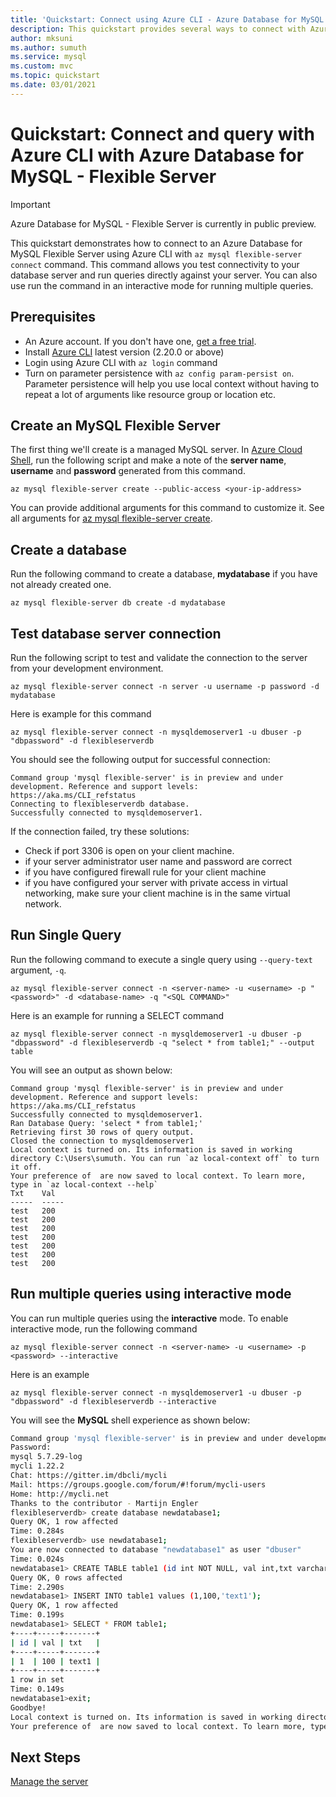 ```yaml
---
title: 'Quickstart: Connect using Azure CLI - Azure Database for MySQL - Flexible Server'
description: This quickstart provides several ways to connect with Azure CLI with Azure Database for MySQL - Flexible Server.
author: mksuni
ms.author: sumuth
ms.service: mysql
ms.custom: mvc
ms.topic: quickstart
ms.date: 03/01/2021
---
```


# Quickstart: Connect and query with Azure CLI  with Azure Database for MySQL - Flexible Server

> [!IMPORTANT]
> Azure Database for MySQL - Flexible Server is currently in public preview.

This quickstart demonstrates how to connect to an Azure Database for MySQL Flexible Server using Azure CLI with ```az mysql flexible-server connect``` command. This command allows you test connectivity to your database server and run queries directly against your server.  You can also use run the command in an interactive mode for running multiple queries.

## Prerequisites

- An Azure account. If you don't have one, [get a free trial](https://azure.microsoft.com/free/).
- Install [Azure CLI](/cli/azure/install-azure-cli) latest version (2.20.0 or above)
- Login using Azure CLI with ```az login``` command 
- Turn on parameter persistence with ```az config param-persist on```. Parameter persistence will help you use local context without having to repeat a lot of arguments like resource group or location etc.

## Create an MySQL Flexible Server

The first thing we'll create is a managed MySQL server. In [Azure Cloud Shell](https://shell.azure.com/), run the following script and make a note of the **server name**, **username** and  **password** generated from this command.

```azurecli
az mysql flexible-server create --public-access <your-ip-address>
```

You can provide additional arguments for this command to customize it. See all arguments for [az mysql flexible-server create](/cli/azure/mysql/flexible-server?view=azure-cli-latest#az_mysql_flexible_server_create).

## Create a database
Run the following command to create a database, **mydatabase** if you have not already created one.

```azurecli
az mysql flexible-server db create -d mydatabase
```

## Test database server connection
Run the following script to test and validate the connection to the server from your development environment.

```azurecli
az mysql flexible-server connect -n server -u username -p password -d mydatabase
```

Here is example for this command 
```azurecli
az mysql flexible-server connect -n mysqldemoserver1 -u dbuser -p "dbpassword" -d flexibleserverdb
```

You should see the following output for successful connection:
```output
Command group 'mysql flexible-server' is in preview and under development. Reference and support levels: https://aka.ms/CLI_refstatus
Connecting to flexibleserverdb database.
Successfully connected to mysqldemoserver1.
```
If the connection failed, try these solutions:
- Check if port 3306 is open on your client machine.
- if your server administrator user name and password are correct
- if you have configured firewall rule for your client machine
- if you have configured your server with private access in virtual networking, make sure your client machine is in the same virtual network.

## Run Single Query
Run the following command to execute a single query using ```--query-text``` argument, ```-q```.

```azurecli
az mysql flexible-server connect -n <server-name> -u <username> -p "<password>" -d <database-name> -q "<SQL COMMAND>"
```

Here is an example for running a SELECT command 
```azurecli
az mysql flexible-server connect -n mysqldemoserver1 -u dbuser -p "dbpassword" -d flexibleserverdb -q "select * from table1;" --output table
```

You will see an output as shown below:
```output
Command group 'mysql flexible-server' is in preview and under development. Reference and support levels: https://aka.ms/CLI_refstatus
Successfully connected to mysqldemoserver1.
Ran Database Query: 'select * from table1;'
Retrieving first 30 rows of query output.
Closed the connection to mysqldemoserver1
Local context is turned on. Its information is saved in working directory C:\Users\sumuth. You can run `az local-context off` to turn it off.
Your preference of  are now saved to local context. To learn more, type in `az local-context --help`
Txt    Val
-----  -----
test   200
test   200
test   200
test   200
test   200
test   200
test   200
```

## Run multiple queries using interactive mode
You can run multiple queries using the **interactive** mode. To enable interactive mode, run the following command

```azurecli
az mysql flexible-server connect -n <server-name> -u <username> -p <password> --interactive
```

Here is an example
```azurecli
az mysql flexible-server connect -n mysqldemoserver1 -u dbuser -p "dbpassword" -d flexibleserverdb --interactive
```
You will see the **MySQL** shell experience as shown below:
```bash
Command group 'mysql flexible-server' is in preview and under development. Reference and support levels: https://aka.ms/CLI_refstatus
Password:
mysql 5.7.29-log
mycli 1.22.2
Chat: https://gitter.im/dbcli/mycli
Mail: https://groups.google.com/forum/#!forum/mycli-users
Home: http://mycli.net
Thanks to the contributor - Martijn Engler
flexibleserverdb> create database newdatabase1;
Query OK, 1 row affected
Time: 0.284s
flexibleserverdb> use newdatabase1;
You are now connected to database "newdatabase1" as user "dbuser"
Time: 0.024s
newdatabase1> CREATE TABLE table1 (id int NOT NULL, val int,txt varchar(200));
Query OK, 0 rows affected
Time: 2.290s
newdatabase1> INSERT INTO table1 values (1,100,'text1');
Query OK, 1 row affected
Time: 0.199s
newdatabase1> SELECT * FROM table1;
+----+-----+-------+
| id | val | txt   |
+----+-----+-------+
| 1  | 100 | text1 |
+----+-----+-------+
1 row in set
Time: 0.149s
newdatabase1>exit;
Goodbye!
Local context is turned on. Its information is saved in working directory C:\mydir. You can run `az local-context off` to turn it off.
Your preference of  are now saved to local context. To learn more, type in `az local-context --help`
```

## Next Steps
[Manage the server](./how-to-manage-server-cli.md)


